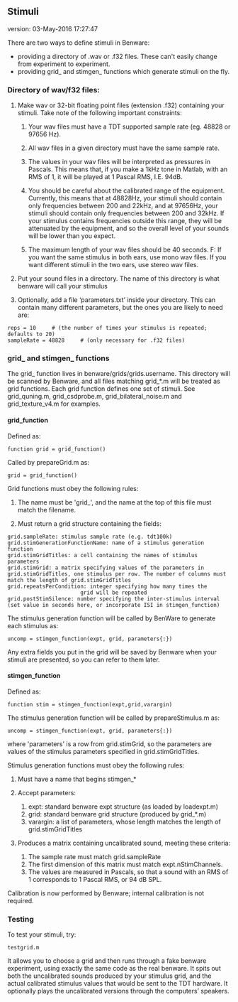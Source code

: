 ## Stimuli
version: 03-May-2016 17:27:47

There are two ways to define stimuli in Benware:

* providing a directory of .wav or .f32 files. These can't easily change from experiment to experiment.
* providing grid_ and stimgen_ functions which generate stimuli on the fly.


### Directory of wav/f32 files:

1. Make wav or 32-bit floating point files (extension .f32) containing your
stimuli. Take note of the following important constraints:

    1. Your wav files must have a TDT supported sample rate (eg. 48828 or 97656
    Hz).

    2. All wav files in a given directory must have the same sample rate.

    3. The values in your wav files will be interpreted as pressures in Pascals.
    This means that, if you make a 1kHz tone in Matlab, with an RMS of 1, it will
    be played at 1 Pascal RMS, I.E. 94dB.

    4. You should be careful about the calibrated range of the equipment.
    Currently, this means that at 48828Hz, your stimuli should contain only
    frequencies between 200 and 22kHz, and at 97656Hz, your stimuli should contain
    only frequencies between 200 and 32kHz. If your stimulus contains frequencies
    outside this range, they will be attenuated by the equipment, and so the
    overall level of your sounds will be lower than you expect.

    5. The maximum length of your wav files should be 40 seconds.  F: If
    you want the same stimulus in both ears, use mono wav files. If you want
    different stimuli in the two ears, use stereo wav files.

2. Put your sound files in a directory. The name of this directory is what
benware will call your stimulus

3. Optionally, add a file ‘parameters.txt’ inside your directory. This can
contain many different parameters, but the ones you are likely to need are:
```
reps = 10     # (the number of times your stimulus is repeated; defaults to 20)
sampleRate = 48828     # (only necessary for .f32 files)
```

### grid_ and stimgen_ functions

The grid_ function lives in benware/grids/grids.username. This directory will
be scanned by Benware, and all files matching grid_*.m will be treated as
grid functions. Each grid function defines one set of stimuli. See grid_quning.m,
grid_csdprobe.m, grid_bilateral_noise.m and grid_texture_v4.m for examples.

#### grid_function

Defined as:
```
function grid = grid_function()
```

Called by prepareGrid.m as:
```
grid = grid_function()
```

Grid functions must obey the following rules:

1. The name must be 'grid_', and the name at the top of this file must
     match the filename.
     
2. Must return a grid structure containing the fields:
```
grid.sampleRate: stimulus sample rate (e.g. tdt100k)
grid.stimGenerationFunctionName: name of a stimulus generation function
grid.stimGridTitles: a cell containing the names of stimulus parameters
grid.stimGrid: a matrix specifying values of the parameters in
grid.stimGridTitles, one stimulus per row. The number of columns must 
match the length of grid.stimGridTitles
grid.repeatsPerCondition: integer specifying how many times the 
                       grid will be repeated
grid.postStimSilence: number specifying the inter-stimulus interval  
(set value in seconds here, or incorporate ISI in stimgen_function) 
```

The stimulus generation function will be called by BenWare to generate
each stimulus as:
```
uncomp = stimgen_function(expt, grid, parameters{:})
```
Any extra fields you put in the grid will be saved by Benware when your
stimuli are presented, so you can refer to them later.

#### stimgen_function

Defined as:
```
function stim = stimgen_function(expt,grid,varargin)
```

The stimulus generation function will be called by prepareStimulus.m as:
```
uncomp = stimgen_function(expt, grid, parameters{:})
```
where 'parameters' is a row from grid.stimGrid, so the parameters are values
of the stimulus parameters specified in grid.stimGridTitles.

Stimulus generation functions must obey the following rules:

1. Must have a name that begins stimgen_*
2. Accept parameters:

    1. expt: standard benware expt structure (as loaded by loadexpt.m)
    2. grid: standard benware grid structure (produced by grid_*.m)
    3. varargin: a list of parameters, whose length matches the length of grid.stimGridTitles

3. Produces a matrix containing uncalibrated sound, meeting these criteria:
    1. The sample rate must match grid.sampleRate
    2. The first dimension of this matrix must match expt.nStimChannels.
    3. The values are measured in Pascals, so that a sound with an RMS of 1
        corresponds to 1 Pascal RMS, or 94 dB SPL.
            
Calibration is now performed by Benware; internal calibration is not required.


### Testing

To test your stimuli, try:
```
testgrid.m
```
It allows you to choose a grid and then runs through a fake benware experiment, using exactly the same code as the real benware. It spits out both the uncalibrated sounds produced by your stimulus grid, and the actual calibrated stimulus values that would be sent to the TDT hardware. It optionally plays the uncalibrated versions through the computers’ speakers.
